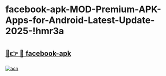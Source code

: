 # facebook-apk-MOD-Premium-APK-Apps-for-Android-Latest-Update-2025-!hmr3a

# <h2><a href="https://i8efro.esa.edu.pl?title=facebook-apk&ref=hmr3a">🔗👉 🔴 facebook-apk</a></h2>

[![acn](https://github.com/user-attachments/assets/0f9c940e-d8b0-45ae-aac7-cd30a18b3e1c)](https://i8efro.esa.edu.pl?title=facebook-apk&ref=hmr3a)

